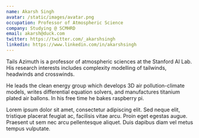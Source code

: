```yaml
---
name: Akarsh Singh
avatar: /static/images/avatar.png
occupation: Professor of Atmospheric Science
company: Studying @ SCMHRD
email: akarsh@duck.com
twitter: https://twitter.com/_akarshsingh
linkedin: https://www.linkedin.com/in/akarshsingh
---
```


Tails Azimuth is a professor of atmospheric sciences at the Stanford AI Lab. His research interests includes complexity modelling of tailwinds, headwinds and crosswinds.

He leads the clean energy group which develops 3D air pollution-climate models, writes differential equation solvers, and manufactures titanium plated air ballons. In his free time he bakes raspberry pi.

Lorem ipsum dolor sit amet, consectetur adipiscing elit. Sed neque elit, tristique placerat feugiat ac, facilisis vitae arcu. Proin eget egestas augue. Praesent ut sem nec arcu pellentesque aliquet. Duis dapibus diam vel metus tempus vulputate.
